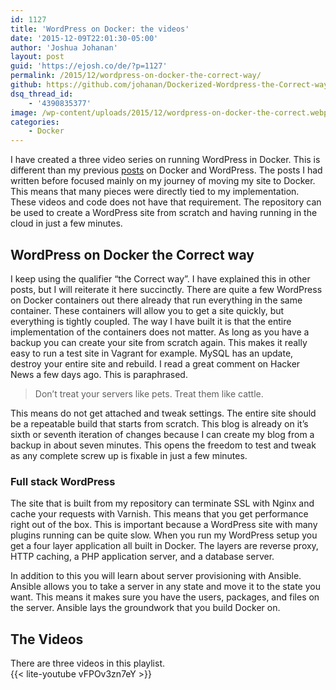 ```yaml
---
id: 1127
title: 'WordPress on Docker: the videos'
date: '2015-12-09T22:01:30-05:00'
author: 'Joshua Johanan'
layout: post
guid: 'https://ejosh.co/de/?p=1127'
permalink: /2015/12/wordpress-on-docker-the-correct-way/
github: https://github.com/johanan/Dockerized-Wordpress-the-Correct-way
dsq_thread_id:
    - '4390835377'
image: /wp-content/uploads/2015/12/wordpress-on-docker-the-correct.webp
categories:
    - Docker
---
```

I have created a three video series on running WordPress in Docker. This is different than my previous [posts](https://ejosh.co/de/2015/05/ansible-for-server-provisioning/) on Docker and WordPress. The posts I had written before focused mainly on my journey of moving my site to Docker. This means that many pieces were directly tied to my implementation. These videos and code does not have that requirement. The repository can be used to create a WordPress site from scratch and having running in the cloud in just a few minutes.

## WordPress on Docker the Correct way

I keep using the qualifier “the Correct way”. I have explained this in other posts, but I will reiterate it here succinctly. There are quite a few WordPress on Docker containers out there already that run everything in the same container. These containers will allow you to get a site quickly, but everything is tightly coupled. The way I have built it is that the entire implementation of the containers does not matter. As long as you have a backup you can create your site from scratch again. This makes it really easy to run a test site in Vagrant for example. MySQL has an update, destroy your entire site and rebuild. I read a great comment on Hacker News a few days ago. This is paraphrased.

> Don’t treat your servers like pets. Treat them like cattle.

This means do not get attached and tweak settings. The entire site should be a repeatable build that starts from scratch. This blog is already on it’s sixth or seventh iteration of changes because I can create my blog from a backup in about seven minutes. This opens the freedom to test and tweak as any complete screw up is fixable in just a few minutes.

### Full stack WordPress

The site that is built from my repository can terminate SSL with Nginx and cache your requests with Varnish. This means that you get performance right out of the box. This is important because a WordPress site with many plugins running can be quite slow. When you run my WordPress setup you get a four layer application all built in Docker. The layers are reverse proxy, HTTP caching, a PHP application server, and a database server.

In addition to this you will learn about server provisioning with Ansible. Ansible allows you to take a server in any state and move it to the state you want. This means it makes sure you have the users, packages, and files on the server. Ansible lays the groundwork that you build Docker on.

## The Videos

There are three videos in this playlist.  
{{< lite-youtube vFPOv3zn7eY >}}
